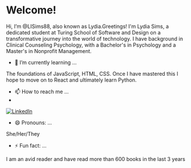 # Welcome!

 Hi, I’m @LISims88, also known as Lydia.Greetings! I'm Lydia Sims, a dedicated student at Turing School of Software and Design on a transformative journey into the world of technology. I have background in Clinical Counseling Psychology, with a Bachelor's in Psychology and a Master's in Nonprofit Management.

- 🌱 I’m currently learning ...

The foundations of JavaScript, HTML, CSS. Once I have mastered this I hope to move on to React and ultimately learn Python.

- 📫 How to reach me ...
- 
[![LinkedIn](https://img.shields.io/badge/linkedin-%230077B5.svg?style=for-the-badge&logo=linkedin&logoColor=white)](https://www.linkedin.com/in/lydia-sims/)



- 😄 Pronouns: ...

She/Her/They
- ⚡ Fun fact: ...

I am an avid reader and have read more than 600 books in the last 3 years

<!---
LISims88/LISims88 is a ✨ special ✨ repository because its `README.md` (this file) appears on your GitHub profile.
You can click the Preview link to take a look at your changes.
--->
